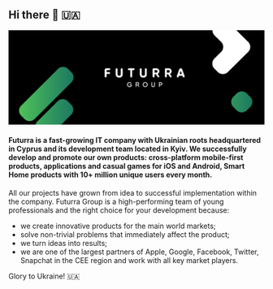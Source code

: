 ## Hi there 👋 🇺🇦

![logo](https://raw.githubusercontent.com/futurragroup/.github/main/profile/303344039_5787318854634690_4341404374309500925.png)

#### Futurra is a fast-growing IT company with Ukrainian roots headquartered in Cyprus and its development team located in Kyiv. We successfully develop and promote our own products: cross-platform mobile-first products, applications and casual games for iOS and Android, Smart Home products with 10+ million unique users every month.

All our projects have grown from idea to successful implementation within the company. Futurra Group is a high-performing team of young professionals and the right choice for your development because:

* we create innovative products for the main world markets;
* solve non-trivial problems that immediately affect the product;
* we turn ideas into results;
* we are one of the largest partners of Apple, Google, Facebook, Twitter, Snapchat in the CEE region and work with all key market players.

Glory to Ukraine! 🇺🇦
